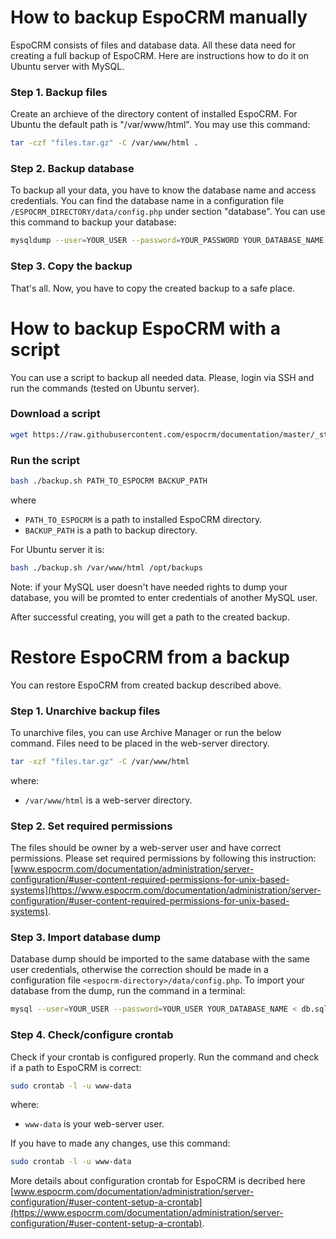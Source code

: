 # How to backup EspoCRM manually

EspoCRM consists of files and database data. All these data need for creating a full backup of EspoCRM. Here are instructions how to do it on Ubuntu server with MySQL.

### Step 1. Backup files

Create an archieve of the directory content of installed EspoCRM. For Ubuntu the default path is "/var/www/html". You may use this command:

```bash
tar -czf "files.tar.gz" -C /var/www/html .
```

### Step 2. Backup database

To backup all your data, you have to know the database name and access credentials. You can find the database name in a configuration file `/ESPOCRM_DIRECTORY/data/config.php` under section "database". You can use this command to backup your database:

```bash
mysqldump --user=YOUR_USER --password=YOUR_PASSWORD YOUR_DATABASE_NAME > "db.sql"
```

### Step 3. Copy the backup

That's all. Now, you have to copy the created backup to a safe place.


# How to backup EspoCRM with a script

You can use a script to backup all needed data. Please, login via SSH and run the commands (tested on Ubuntu server).

### Download a script

```bash
wget https://raw.githubusercontent.com/espocrm/documentation/master/_static/scripts/backup.sh
```

### Run the script

```bash
bash ./backup.sh PATH_TO_ESPOCRM BACKUP_PATH
```
where
 * `PATH_TO_ESPOCRM` is a path to installed EspoCRM directory.
 * `BACKUP_PATH` is a path to backup directory.

For Ubuntu server it is:

```bash
bash ./backup.sh /var/www/html /opt/backups
```

Note: if your MySQL user doesn't have needed rights to dump your database, you will be promted to enter credentials of another MySQL user.

After successful creating, you will get a path to the created backup.

# Restore EspoCRM from a backup

You can restore EspoCRM from created backup described above.

### Step 1. Unarchive backup files

To unarchive files, you can use Archive Manager or run the below command. Files need to be placed in the web-server directory.

```bash
tar -xzf "files.tar.gz" -C /var/www/html
```
where:
 * `/var/www/html` is a web-server directory.

### Step 2. Set required permissions

The files should be owner by a web-server user and have correct permissions. Please set required permissions by following this instruction: [www.espocrm.com/documentation/administration/server-configuration/#user-content-required-permissions-for-unix-based-systems](https://www.espocrm.com/documentation/administration/server-configuration/#user-content-required-permissions-for-unix-based-systems).

### Step 3. Import database dump

Database dump should be imported to the same database with the same user credentials, otherwise the correction should be made in a configuration file `<espocrm-directory>/data/config.php`. To import your database from the dump, run the command in a terminal:

```bash
mysql --user=YOUR_USER --password=YOUR_USER YOUR_DATABASE_NAME < db.sql
```

### Step 4. Check/configure crontab

Check if your crontab is configured properly. Run the command and check if a path to EspoCRM is correct:

```bash
sudo crontab -l -u www-data
```
where:
 * `www-data` is your web-server user.

If you have to made any changes, use this command:

```bash
sudo crontab -l -u www-data
```

More details about configuration crontab for EspoCRM is decribed here [www.espocrm.com/documentation/administration/server-configuration/#user-content-setup-a-crontab](https://www.espocrm.com/documentation/administration/server-configuration/#user-content-setup-a-crontab).
